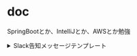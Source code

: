 # doc

SpringBootとか、IntelliJとか、AWSとか勉強

<details>
<summary>
Slack告知メッセージテンプレート
</summary>

```
 details内のコードブロックの見た目を
 test
  
 hoge
```
  
</details>

